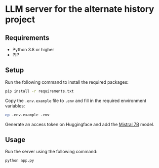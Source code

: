 # LLM server for the alternate history project

## Requirements
- Python 3.8 or higher
- PIP

## Setup
Run the following command to install the required packages:
```bash
pip install -r requirements.txt
```
Copy the `.env.example` file to `.env` and fill in the required environment variables:
```bash
cp .env.example .env
```

Generate an access token on Huggingface and add the [Mistral 7B](https://huggingface.co/mistralai/Mistral-7B-Instruct-v0.2) model.

## Usage
Run the server using the following command:
```bash
python app.py
```